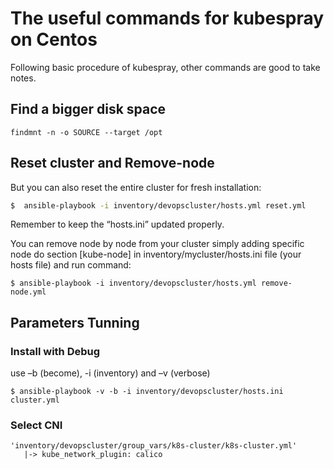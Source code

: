 # The useful commands for kubespray on Centos

Following basic procedure of kubespray, other commands are good to take notes.

## Find a bigger disk space
```
findmnt -n -o SOURCE --target /opt
```

## Reset cluster and Remove-node
But you can also reset the entire cluster for fresh installation:
```bash
$  ansible-playbook -i inventory/devopscluster/hosts.yml reset.yml
```
Remember to keep the “hosts.ini” updated properly.

You can remove node by node from your cluster simply adding specific node do section [kube-node] in inventory/mycluster/hosts.ini file (your hosts file) and run command:
```shell
$ ansible-playbook -i inventory/devopscluster/hosts.yml remove-node.yml
```
 ## Parameters Tunning
 
 ### Install with Debug
 use –b (become), -i (inventory) and –v (verbose)
 ```
 $ ansible-playbook -v -b -i inventory/devopscluster/hosts.ini cluster.yml
 ```

### Select CNI
```
'inventory/devopscluster/group_vars/k8s-cluster/k8s-cluster.yml'
   |-> kube_network_plugin: calico
```

